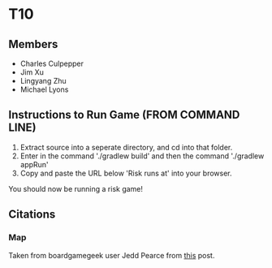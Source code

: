 # T10
## Members
* Charles Culpepper
* Jim Xu
* Lingyang Zhu
* Michael Lyons

## Instructions to Run Game (FROM COMMAND LINE)
1) Extract source into a seperate directory, and cd into that folder.
2) Enter in the command './gradlew build' and then the command './gradlew appRun'
3) Copy and paste the URL below 'Risk runs at' into your browser.

You should now be running a risk game!

## Citations
### Map
Taken from boardgamegeek user Jedd Pearce from [this](https://boardgamegeek.com/article/9058939#9058939) post.
